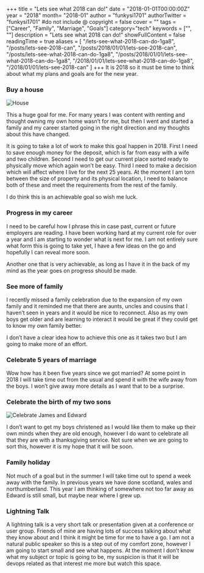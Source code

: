 +++
title = "Lets see what 2018 can do!"
date = "2018-01-01T00:00:00Z"
year = "2018"
month= "2018-01"
author = "funkysi1701"
authorTwitter = "funkysi1701" #do not include @
copyright = false
cover = ""
tags = ["Career", "Family", "Marriage", "Goals"]
category="tech"
keywords = ["", ""]
description = "Lets see what 2018 can do!"
showFullContent = false
readingTime = true
aliases = [
    "/lets-see-what-2018-can-do-1ga8",
    "/posts/lets-see-2018-can",
    "/posts/2018/01/01/lets-see-2018-can",
    "/posts/lets-see-what-2018-can-do-1ga8",
    "/posts/2018/01/01/lets-see-what-2018-can-do-1ga8",
    "/2018/01/01/lets-see-what-2018-can-do-1ga8",
    "/2018/01/01/lets-see-2018-can"
]
+++
It is 2018 so it must be time to think about what my plans and goals are for the new year.

### Buy a house

![House](https://storageaccountblog9f5d.blob.core.windows.net/blazor/wp-content/uploads/2017/12/LEGO-Classic-10703-Creative-Building-Box-Yellow-House.jpg?resize=300%2C300&ssl=1)

This a huge goal for me. For many years I was content with renting and thought owning my own home wasn’t for me, but then I went and started a family and my career started going in the right direction and my thoughts about this have changed.

It is going to take a lot of work to make this goal happen in 2018. First I need to save enough money for the deposit, which is far from easy with a wife and two children. Second I need to get our current place sorted ready to physically move which again won’t be easy. Third I need to make a decision which will affect where I live for the next 25 years. At the moment I am torn between the size of property and its physical location, I need to balance both of these and meet the requirements from the rest of the family.

I do think this is an achievable goal so wish me luck.

### Progress in my career

I need to be careful how I phrase this in case past, current or future employers are reading. I have been working hard at my current role for over a year and I am starting to wonder what is next for me. I am not entirely sure what form this is going to take yet, I have a few ideas on the go and hopefully I can reveal more soon.

Another one that is very achievable, as long as I have it in the back of my mind as the year goes on progress should be made.

### See more of family

I recently missed a family celebration due to the expansion of my own family and it reminded me that there are aunts, uncles and cousins that I haven’t seen in years and it would be nice to reconnect. Also as my own boys get older and are learning to interact it would be great if they could get to know my own family better.

I don’t have a clear idea how to achieve this one as it takes two but I am going to make more of an effort.

### Celebrate 5 years of marriage

Wow how has it been five years since we got married? At some point in 2018 I will take time out from the usual and spend it with the wife away from the boys. I won’t give away more details as I want that to be a surprise.

### Celebrate the birth of my two sons

![Celebrate James and Edward](https://storageaccountblog9f5d.blob.core.windows.net/blazor/wp-content/uploads/2015/07/james5.jpg?resize=300%2C225&ssl=1)

I don’t want to get my boys christened as I would like them to make up their own minds when they are old enough, however I do want to celebrate all that they are with a thanksgiving service. Not sure when we are going to sort this, however it is my hope that it will be soon.

### Family holiday

Not much of a goal but in the summer I will take time out to spend a week away with the family. In previous years we have done scotland, wales and northumberland. This year I am thinking of somewhere not too far away as Edward is still small, but maybe near where I grew up.

### Lightning Talk

A lightning talk is a very short talk or presentation given at a conference or user group. Friends of mine are having lots of success talking about what they know about and I think it might be time for me to have a go. I am not a natural public speaker so this is a step out of my comfort zone, however I am going to start small and see what happens. At the moment I don’t know what my subject or topic is going to be, my suspicion is that it will be devops related as that interest me more but watch this space.